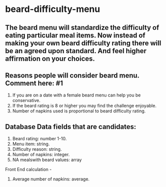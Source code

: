 # beard-difficulty-menu

## The beard menu will standardize the difficulty of eating particular meal items. Now instead of making your own beard difficulty rating there will be an agreed upon standard. And feel higher affirmation on your choices.

## Reasons people will consider beard menu. Comment here: #1
1) If you are on a date with a female beard menu can help you be conservative.
2) If the beard rating is 8 or higher you may find the challenge enjoyable.
3) Number of napkins used is proportional to beard difficulty rating.

## Database Data fields that are candidates:
1) Beard rating: number 1-10.
2) Menu item: string.
3) Difficulty reason: string.
4) Number of napkins: integer.
5) NA mealswith beard values: array

Front End calculation - 
1) Average number of napkins: average.
